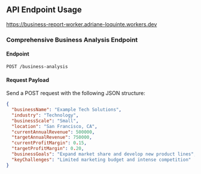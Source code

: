 ## API Endpoint Usage
https://business-report-worker.adriane-loquinte.workers.dev

### Comprehensive Business Analysis Endpoint

#### Endpoint
`POST /business-analysis`

#### Request Payload
Send a POST request with the following JSON structure:

```json
{
  "businessName": "Example Tech Solutions",
  "industry": "Technology",
  "businessScale": "Small",
  "location": "San Francisco, CA",
  "currentAnnualRevenue": 500000,
  "targetAnnualRevenue": 750000,
  "currentProfitMargin": 0.15,
  "targetProfitMargin": 0.20,
  "businessGoals": "Expand market share and develop new product lines",
  "keyChallenges": "Limited marketing budget and intense competition"
}